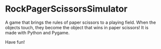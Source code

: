 ﻿# RockPagerScissorsSimulator
A game that brings the rules of paper scissors to a playing field. When the objects touch, they become the object that wins in paper scissors! It is made with Python and Pygame.

Have fun!
